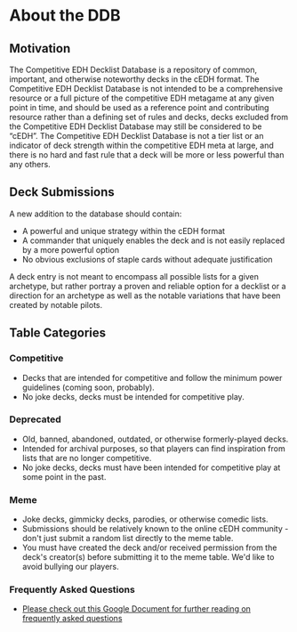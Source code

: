 # About the DDB
## Motivation
The Competitive EDH Decklist Database is a repository of common, important, and otherwise noteworthy decks in the cEDH format. The Competitive EDH Decklist Database is not intended to be a comprehensive resource or a full picture of the competitive EDH metagame at any given point in time, and should be used as a reference point and contributing resource rather than a defining set of rules and decks, decks excluded from the Competitive EDH Decklist Database may still be considered to be “cEDH”.
The Competitive EDH Decklist Database is not a tier list or an indicator of deck strength within the competitive EDH meta at large, and there is no hard and fast rule that a deck will be more or less powerful than any others.

## Deck Submissions
A new addition to the database should contain:
- A powerful and unique strategy within the cEDH format
- A commander that uniquely enables the deck and is not easily replaced by a more powerful option
- No obvious exclusions of staple cards without adequate justification

A deck entry is not meant to encompass all possible lists for a given archetype, but rather portray a proven and reliable option for a decklist or a direction for an archetype as well as the notable variations that have been created by notable pilots.


## Table Categories
### Competitive
- Decks that are intended for competitive and follow the minimum power guidelines (coming soon, probably).
- No joke decks, decks must be intended for competitive play.
  
### Deprecated
- Old, banned, abandoned, outdated, or otherwise formerly-played decks.
- Intended for archival purposes, so that players can find inspiration from lists that are no longer competitive.
- No joke decks, decks must have been intended for competitive play at some point in the past.  
  
### Meme
- Joke decks, gimmicky decks, parodies, or otherwise comedic lists.
- Submissions should be relatively known to the online cEDH community - don't just submit a random list directly to the meme table.
- You must have created the deck and/or received permission from the deck's creator(s) before submitting it to the meme table. We'd like to avoid bullying our players.

### Frequently Asked Questions
- [Please check out this Google Document for further reading on frequently asked questions](https://docs.google.com/document/d/14AmpkuN2-YUcyU3xpyEurGMde_0aMbfQ5PMbLGOqkF4/edit)